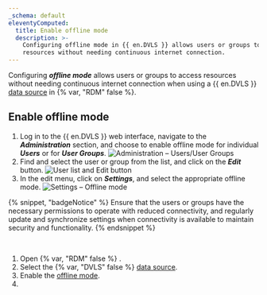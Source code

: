 ```yaml
---
_schema: default
eleventyComputed:
  title: Enable offline mode
  description: >-
    Configuring offline mode in {{ en.DVLS }} allows users or groups to access
    resources without needing continuous internet connection.
---
```

Configuring ***offline mode*** allows users or groups to access resources without needing continuous internet connection when using a {{ en.DVLS }} [data source](/rdm/concepts/basic-concepts/data-sources/) in {% var, "RDM" false %}.

## Enable offline mode

1. Log in to the {{ en.DVLS }} web interface, navigate to the ***Administration*** section, and choose to enable offline mode for individual ***Users*** or for ***User Groups***. ![Administration – Users/User Groups](https://cdnweb.devolutions.net/docs/DVLS4018_2024_1.png)
2. Find and select the user or group from the list, and click on the ***Edit*** button. ![User list and Edit button](https://cdnweb.devolutions.net/docs/DVLS6078_2024_1.png)
3. In the edit menu, click on ***Settings***, and select the appropriate offline mode. ![Settings – Offline mode](https://cdnweb.devolutions.net/docs/DVLS4021_2024_1.png)

{% snippet, "badgeNotice" %}
Ensure that the users or groups have the necessary permissions to operate with reduced connectivity, and regularly update and synchronize settings when connectivity is available to maintain security and functionality.
{% endsnippet %}

&nbsp;

1. Open {% var, "RDM" false %} .
2. Select the {% var, "DVLS" false %} [data source](/concepts/basic-concepts/data-sources/).
3. Enable the [offline mode](/rdm/concepts/intermediate-concepts/offline/).
4. &nbsp;